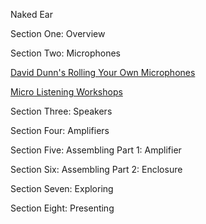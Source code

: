 Naked Ear

Section One: Overview

Section Two: Microphones

[David Dunn's Rolling Your Own Microphones](http://traktoria.org/files/sonar/Microphones_Hydrophones_Vibration-Transducers__Rolling_Your_Own__Dunn2007.pdf)

[Micro Listening Workshops](http://subtropics.org/micro-listening-workshops/)

Section Three: Speakers

Section Four: Amplifiers

Section Five: Assembling Part 1: Amplifier

Section Six: Assembling Part 2: Enclosure

Section Seven: Exploring

Section Eight: Presenting

